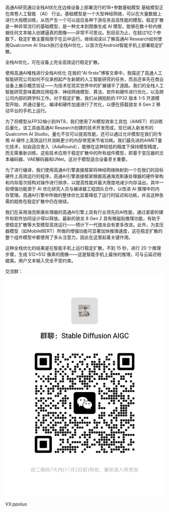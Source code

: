 高通AI研究通过全栈AI优化在边缘设备上部署流行的1B+参数基础模型
基础模型正在席卷人工智能 （AI） 行业。基础模型是一个大型神经网络，可以在大量数据上进行大规模训练，从而产生一个可以适应各种下游任务且高性能的模型。稳定扩散是一种非常流行的基础模型，是一种文本到图像生成 AI 模型，能够在数十秒内根据任何文本输入创建逼真的图像——非常不可思议。到目前为止，在超过1亿个参数下，稳定扩散主要局限于在云中运行。继续阅读以了解高通AI Research如何使用Qualcomm AI Stack执行全栈AI优化，以首次在Android智能手机上部署稳定扩散。


全栈AI优化，可在设备上完全高效运行稳定扩散。

使用高通AI堆栈进行全栈AI优化
在我的“AI firsts”博客文章中，我描述了高通人工智能研究公司如何不仅承担起产生新颖的人工智能研究的任务，而且还率先在商业设备上展示概念验证——为技术在现实世界中的扩展铺平了道路。我们的全栈人工智能研究意味着跨应用程序、神经网络模型、算法、软件和硬件进行优化，以及跨公司内部的跨学科工作。对于稳定扩散，我们从拥抱脸的 FP32 版本 1-5 开源模型开始，并通过量化、编译和硬件加速进行了优化，以便在搭载骁龙 8 Gen 2 移动平台的手机上运行。

为了将模型从FP32缩小到INT8，我们使用了AI模型效率工具包（AIMET）的训练后量化，该工具由高通AI Research创建的技术开发而成，现已纳入新发布的Qualcomm AI Studio。量化不仅可以提高性能，还可以通过允许模型在我们的专用 AI 硬件上高效运行并消耗更少的内存带宽来节省功耗。我们最先进的AIMET量化技术，如自适应舍入（AdaRound），能够在这种较低的精度下保持模型精度，而无需重新训练。这些技术应用于稳定扩散中的所有组件模型，即基于变压器的文本编码器、VAE解码器和UNet。这对于模型适合设备至关重要。

为了进行编译，我们使用高通AI引擎直接框架将神经网络映射到一个在我们的目标硬件上高效运行的程序。高通AI引擎直接框架根据高通海克斯康处理器的硬件架构和内存层次结构对操作进行排序，以提高性能并最大限度地减少内存溢出。其中一些增强功能源于 AI 优化研究人员与编译器工程团队合作，以改进 AI 推理中的内存管理。高通AI引擎中所做的整体优化显着降低了运行时延迟和功耗，并且这种急需的趋势在稳定扩散中仍在继续。

我们在采用海克斯康处理器的高通AI引擎上具有行业领先的AI性能，通过紧密的硬件和软件协同设计得以释放。最新的骁龙 8 Gen 2 具有微磁贴推理功能，有助于使稳定扩散等大型模型高效运行——预计下一代骁龙会有更多改进。此外，为变压器模型（如MobileBERT）所做的增强功能可显著加快推理速度，这在稳定扩散的整个组件模型中都使用了多头注意力，因此在这里起着关键作用。

这种全栈优化的结果是在智能手机上运行稳定扩散，不到 15 秒，进行 20 个推理步骤，生成 512×512 像素的图像——这是智能手机上最快的推理，可与云延迟相媲美。用户文本输入完全不受约束。


交流群：![本地路径](微信图片_20231026134238.jpg "加群") <!-- 此路径表示图片和MD文件，处于同一目录 -->

VX:ppoluo
